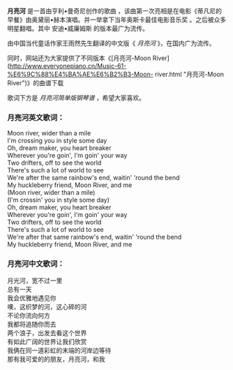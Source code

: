 

**月亮河** 是一首由亨利•曼奇尼创作的歌曲 ，该曲第一次亮相是在电影《蒂凡尼的早餐》由奥黛丽•赫本演唱。并一举拿下当年奥斯卡最佳电影音乐奖
。之后被众多明星翻唱。其中 安迪•威廉姆斯 的版本最广为流传。

  
由中国当代童话作家王雨然先生翻译的中文版《 _月亮河_ 》，在国内广为流传。

  
同时，网站还为大家提供了不同版本《[月亮河-Moon
River](http://www.everyonepiano.cn/Music-61-%E6%9C%88%E4%BA%AE%E6%B2%B3-Moon-
river.html "月亮河-Moon River")》的曲谱下载

  
歌词下方是 _月亮河简单版钢琴谱_ ，希望大家喜欢。

### 月亮河英文歌词：

Moon river, wider than a mile  
I'm crossing you in style some day  
Oh, dream maker, you heart breaker  
Wherever you're goin', I'm goin' your way  
Two drifters, off to see the world  
There's such a lot of world to see  
We're after the same rainbow's end, waitin' 'round the bend  
My huckleberry friend, Moon River, and me  
(Moon river, wider than a mile)  
(I'm crossin' you in style some day)  
Oh, dream maker, you heart breaker  
Wherever you're goin', I'm goin' your way  
Two drifters, off to see the world  
There's such a lot of world to see  
We're after that same rainbow's end, waitin' 'round the bend  
My huckleberry friend, Moon River, and me

### 月亮河中文歌词：

月光河，宽不过一里  
总有一天  
我会优雅地遇见你  
噢，这织梦的河，这心碎的河  
不论你流向何方  
我都将追随你而去  
两个浪子，出发去看这个世界  
有如此广阔的世界让我们欣赏  
我俩在同一道彩虹的末端的河岸边等待  
那有我可爱的的朋友，月亮河，和我

